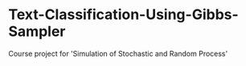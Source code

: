 # Text-Classification-Using-Gibbs-Sampler
Course project for 'Simulation of Stochastic and Random Process'
